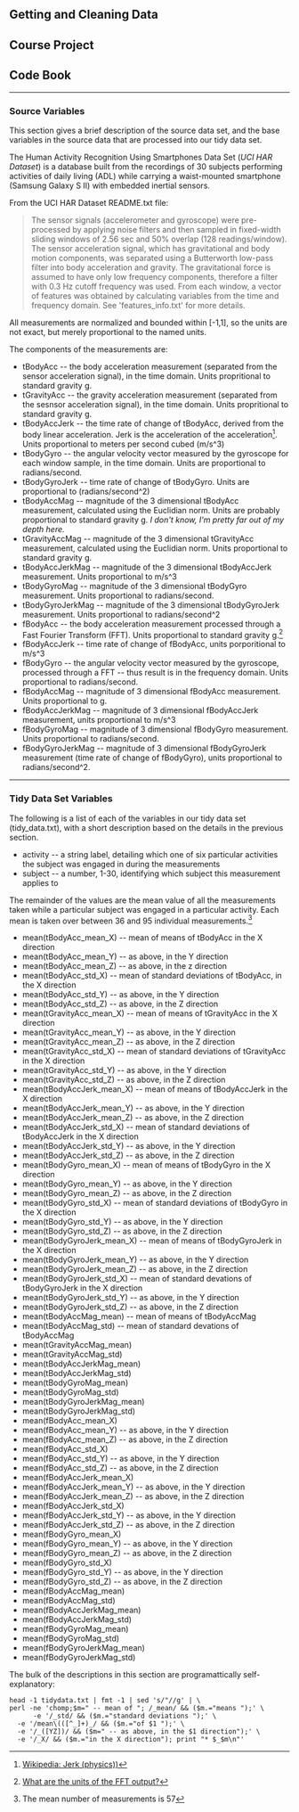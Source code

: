 ## Getting and Cleaning Data
## Course Project

## Code Book

---

### Source Variables

This section gives a brief description of the source data set, and the base variables in the source data that are processed into our tidy data set.

The Human Activity Recognition Using Smartphones Data Set  (*UCI HAR Dataset*) is a database built from the recordings of 30 subjects performing activities of daily living (ADL) while carrying a waist-mounted smartphone (Samsung Galaxy S II) with embedded inertial sensors.

From the UCI HAR Dataset README.txt file:

> The sensor signals (accelerometer and gyroscope) were pre-processed by applying noise filters and then sampled in fixed-width sliding windows of 2.56 sec and 50% overlap (128 readings/window). The sensor acceleration signal, which has gravitational and body motion components, was separated using a Butterworth low-pass filter into body acceleration and gravity. The gravitational force is assumed to have only low frequency components, therefore a filter with 0.3 Hz cutoff frequency was used. From each window, a vector of features was obtained by calculating variables from the time and frequency domain. See 'features_info.txt' for more details.

All measurements are normalized and bounded within [-1,1], so the units are not exact, but merely proportional to the named units.

The components of the measurements are:

* tBodyAcc -- the body acceleration measurement (separated from the sensor acceleration signal), in the time domain.  Units propritional to standard gravity g.
* tGravityAcc -- the gravity acceleration measurement (separated from the sesnsor acceleration signal), in the time domain.  Units propritional to standard gravity g.
* tBodyAccJerk -- the time rate of change of tBodyAcc, derived from the body linear acceleration.  Jerk is the acceleration of the acceleration[^1].  Units proportional to meters per second cubed (m/s^3)
* tBodyGyro -- the angular velocity vector measured by the gyroscope for each window sample, in the time domain. Units are proportional to radians/second.
* tBodyGyroJerk -- time rate of change of tBodyGyro.  Units are proportional to (radians/second^2)
* tBodyAccMag -- magnitude of the 3 dimensional tBodyAcc measurement, calculated using the Euclidian norm.  Units are probably proportional to standard gravity g.  *I don't know, I'm pretty far out of my depth here.*
* tGravityAccMag -- magnitude of the 3 dimensional tGravityAcc measurement, calculated using the Euclidian norm.  Units proportional to standard gravity g.
* tBodyAccJerkMag -- magnitude of the 3 dimensional tBodyAccJerk measurement. Units proportional to m/s^3
* tBodyGyroMag -- magnitude of the 3 dimensional tBodyGyro measurement. Units proportional to radians/second.
* tBodyGyroJerkMag -- magnitude of the 3 dimensional tBodyGyroJerk measurement.  Units proportional to radians/second^2
* fBodyAcc -- the body acceleration measurement processed through a Fast Fourier Transform (FFT).  Units proportional to standard gravity g.[^2]
* fBodyAccJerk -- time rate of change of fBodyAcc, units porporitional to m/s^3
* fBodyGyro -- the angular velocity vector measured by the gyroscope, processed through a FFT -- thus result is in the frequency domain.  Units proportional to radians/second.
* fBodyAccMag -- magnitude of 3 dimensional fBodyAcc measurement.  Units proportional to g.
* fBodyAccJerkMag -- magnitude of 3 dimensional fBodyAccJerk measurement, units proportional to m/s^3
* fBodyGyroMag -- magnitude of 3 dimensional fBodyGyro measurement.  Units proportional to radians/second.
* fBodyGyroJerkMag -- magnitude of 3 dimensional fBodyGyroJerk measurement (time rate of change of fBodyGyro), units proportional to radians/second^2.

[^1]: [Wikipedia: Jerk (physics))](http://en.wikipedia.org/wiki/Jerk_(physics))

[^2]: [What are the units of the FFT output?](http://math.stackexchange.com/questions/175043/what-is-the-unit-of-the-fft-output)

----

### Tidy Data Set Variables

The following is a list of each of the variables in our tidy data set (tidy_data.txt), with a short description based on the details in the previous section.

* activity -- a string label, detailing which one of six particular activities the subject was engaged in during the measurements
* subject -- a number, 1-30, identifying which subject this measurement applies to

The remainder of the values are the mean value of all the measurements taken while a particular subject was engaged in a particular activity.  Each mean is taken over between 36 and 95 individual measurements.[^3]

[^3]: The mean number of measurements is 57

* mean(tBodyAcc_mean_X) -- mean of means of tBodyAcc in the X direction
* mean(tBodyAcc_mean_Y) -- as above, in the Y direction
* mean(tBodyAcc_mean_Z) -- as above, in the z direction
* mean(tBodyAcc_std_X) -- mean of standard deviations of tBodyAcc, in the X direction
* mean(tBodyAcc_std_Y) -- as above, in the Y direction
* mean(tBodyAcc_std_Z) -- as above, in the Z direction
* mean(tGravityAcc_mean_X) -- mean of means of tGravityAcc in the X direction
* mean(tGravityAcc_mean_Y) -- as above, in the Y direction
* mean(tGravityAcc_mean_Z) -- as above, in the Z direction
* mean(tGravityAcc_std_X) -- mean of standard deviations of tGravityAcc in the X direction
* mean(tGravityAcc_std_Y) -- as above, in the Y direction
* mean(tGravityAcc_std_Z) -- as above, in the Z direction
* mean(tBodyAccJerk_mean_X) -- mean of means of tBodyAccJerk in the X direction
* mean(tBodyAccJerk_mean_Y) -- as above, in the Y direction
* mean(tBodyAccJerk_mean_Z) -- as above, in the Z direction
* mean(tBodyAccJerk_std_X) -- mean of standard deviations of tBodyAccJerk in the X direction
* mean(tBodyAccJerk_std_Y) -- as above, in the Y direction
* mean(tBodyAccJerk_std_Z) -- as above, in the Z direction
* mean(tBodyGyro_mean_X) -- mean of means of tBodyGyro in the X direction
* mean(tBodyGyro_mean_Y) -- as above, in the Y direction
* mean(tBodyGyro_mean_Z) -- as above, in the Z direction
* mean(tBodyGyro_std_X) -- mean of standard deviations of tBodyGyro in the X direction
* mean(tBodyGyro_std_Y) -- as above, in the Y direction
* mean(tBodyGyro_std_Z) -- as above, in the Z direction
* mean(tBodyGyroJerk_mean_X) -- mean of means of tBodyGyroJerk in the X direction
* mean(tBodyGyroJerk_mean_Y) -- as above, in the Y direction
* mean(tBodyGyroJerk_mean_Z) -- as above, in the Z direction
* mean(tBodyGyroJerk_std_X) -- mean of standard devations of tBodyGyroJerk in the X direction
* mean(tBodyGyroJerk_std_Y) -- as above, in the Y direction
* mean(tBodyGyroJerk_std_Z) -- as above, in the Z direction
* mean(tBodyAccMag_mean) -- mean of means of tBodyAccMag
* mean(tBodyAccMag_std) -- mean of standard devations of tBodyAccMag
* mean(tGravityAccMag_mean)
* mean(tGravityAccMag_std)
* mean(tBodyAccJerkMag_mean)
* mean(tBodyAccJerkMag_std)
* mean(tBodyGyroMag_mean)
* mean(tBodyGyroMag_std)
* mean(tBodyGyroJerkMag_mean)
* mean(tBodyGyroJerkMag_std)
* mean(fBodyAcc_mean_X)
* mean(fBodyAcc_mean_Y) -- as above, in the Y direction
* mean(fBodyAcc_mean_Z) -- as above, in the Z direction
* mean(fBodyAcc_std_X)
* mean(fBodyAcc_std_Y) -- as above, in the Y direction
* mean(fBodyAcc_std_Z) -- as above, in the Z direction
* mean(fBodyAccJerk_mean_X)
* mean(fBodyAccJerk_mean_Y) -- as above, in the Y direction
* mean(fBodyAccJerk_mean_Z) -- as above, in the Z direction
* mean(fBodyAccJerk_std_X)
* mean(fBodyAccJerk_std_Y) -- as above, in the Y direction
* mean(fBodyAccJerk_std_Z) -- as above, in the Z direction
* mean(fBodyGyro_mean_X)
* mean(fBodyGyro_mean_Y) -- as above, in the Y direction
* mean(fBodyGyro_mean_Z) -- as above, in the Z direction
* mean(fBodyGyro_std_X)
* mean(fBodyGyro_std_Y) -- as above, in the Y direction
* mean(fBodyGyro_std_Z) -- as above, in the Z direction
* mean(fBodyAccMag_mean)
* mean(fBodyAccMag_std)
* mean(fBodyAccJerkMag_mean)
* mean(fBodyAccJerkMag_std)
* mean(fBodyGyroMag_mean)
* mean(fBodyGyroMag_std)
* mean(fBodyGyroJerkMag_mean)
* mean(fBodyGyroJerkMag_std)

The bulk of the descriptions in this section are programattically
self-explanatory:

    head -1 tidydata.txt | fmt -1 | sed 's/"//g' | \
    perl -ne 'chomp;$m=" -- mean of "; /_mean/ && ($m.="means ");' \
          -e '/_std/ && ($m.="standard deviations ");' \
	  -e '/mean\(([^_]+)_/ && ($m.="of $1 ");' \
	  -e '/_([YZ])/ && ($m=" -- as above, in the $1 direction");' \
	  -e '/_X/ && ($m.="in the X direction"); print "* $_$m\n"'
